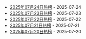 * [2025年07月24日热榜](https://product-daily.haha.ai/posts/20250724) - 2025-07-24
* [2025年07月23日热榜](https://product-daily.haha.ai/posts/20250723) - 2025-07-23
* [2025年07月22日热榜](https://product-daily.haha.ai/posts/20250722) - 2025-07-22
* [2025年07月21日热榜](https://product-daily.haha.ai/posts/20250721) - 2025-07-21
* [2025年07月20日热榜](https://product-daily.haha.ai/posts/20250720) - 2025-07-20
